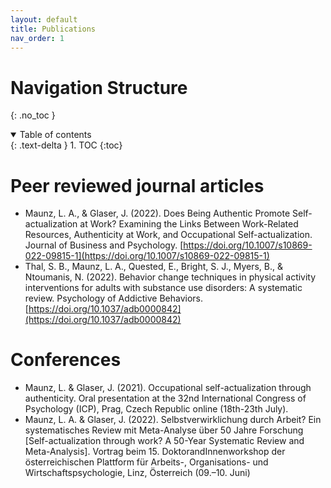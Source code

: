 ```yaml
---
layout: default
title: Publications
nav_order: 1
---
```


# Navigation Structure
{: .no_toc }

<details open markdown="block">
  <summary>
    Table of contents
  </summary>
  {: .text-delta }
1. TOC
{:toc}
</details>


# Peer reviewed journal articles

- Maunz, L. A., & Glaser, J. (2022). Does Being Authentic Promote Self-actualization at Work? Examining the Links Between Work-Related Resources, Authenticity at Work, and Occupational Self-actualization. Journal of Business and Psychology. [https://doi.org/10.1007/s10869-022-09815-1](https://doi.org/10.1007/s10869-022-09815-1)
- Thal, S. B., Maunz, L. A., Quested, E., Bright, S. J., Myers, B., & Ntoumanis, N. (2022). Behavior change techniques in physical activity interventions for adults with substance use disorders: A systematic review. Psychology of Addictive Behaviors. [https://doi.org/10.1037/adb0000842](https://doi.org/10.1037/adb0000842)



# Conferences
- Maunz, L. & Glaser, J. (2021). Occupational self-actualization through authenticity. Oral presentation at the 32nd International Congress of Psychology (ICP), Prag, Czech Republic online (18th-23th July).
- Maunz, L. A. & Glaser, J. (2022). Selbstverwirklichung durch Arbeit? Ein systematisches Review mit Meta-Analyse über 50 Jahre Forschung \[Self-actualization through work? A 50-Year Systematic Review and Meta-Analysis\]. Vortrag beim 15. DoktorandInnenworkshop der österreichischen Plattform für Arbeits-, Organisations- und Wirtschaftspsychologie, Linz, Österreich (09.–10. Juni)

